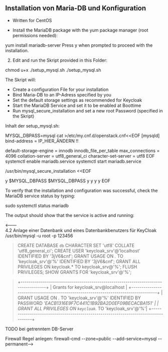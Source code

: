 ## Installation von Maria-DB und Konfiguration
 - Written for CentOS
 
- Install the MariaDB package with the yum package manager (root permissions needed):

yum install mariadb-server
Press y when prompted to proceed with the installation.

2. Edit and run the Skript provided in this Folder:

chmod u+x ./setup_mysql.sh
./setup_mysql.sh 

The Skript will:

- Create a configuration File for your installation
- Bind Maria-DB to an IP-Adress specified by you
- Set the default storage settings as recommended for Keycloak 
- Start the MariaDB Service and set it to be enabled at Boottime
- Run mysql_secure_installation and set a new root Password (specified in the Skript)


Inhalt der setup_mysql.sh:

MYSQL_DBPASS=mysql
cat >/etc/my.cnf.d/openstack.cnf<<EOF
[mysqld]
bind-address = IP_HIER_ÄNDERN !!

default-storage-engine = innodb
innodb_file_per_table
max_connections = 4096
collation-server = utf8_general_ci
character-set-server = utf8
EOF
systemctl enable mariadb.service
systemctl start mariadb.service

/usr/bin/mysql_secure_installation <<EOF

y
$MYSQL_DBPASS
$MYSQL_DBPASS
y
y
y
y
EOF
                                        
To verify that the installation and configuration was successful, check the MariaDB service status by typing:

sudo systemctl status mariadb

The output should show that the service is active and running:

<---                                         
 4.2 Anlage einer Datenbank und eines Datenbankbenutzers für KeyCloak
/usr/bin/mysql -u root -p 123456

> CREATE DATABASE `db` CHARACTER SET 'utf8' COLLATE 'utf8_general_ci';
> CREATE USER 'keycloak_srv'@'localhost' IDENTIFIED BY '3jV6&cnf';
> GRANT USAGE ON *.* TO 'keycloak_srv'@'%' IDENTIFIED BY '3jV6&cnf';
> GRANT ALL PRIVILEGES ON keycloak.* TO keycloak_srv@'%';
> FLUSH PRIVILEGES;
> SHOW GRANTS FOR 'keycloak_srv'@'%';

> +------------------------------------------------------------------------------------+
> | Grants for keycloak_srv@localhost |
> +------------------------------------------------------------------------------------+
> | GRANT USAGE ON *.* TO 'keycloak_srv'@'%' 
> IDENTIFIED BY PASSWORD '*EACB1316E9F7C441C1B92BA2D0EF09BECACBA151' |
> | GRANT ALL PRIVILEGES ON `keycloak`.* TO 'keycloak_srv'@'%'|
> +------------------------------------------------------------------------------------+


TODO bei getrenntem DB-Server


Firewall Regel anlegen: firewall-cmd --zone=public --add-service=mysql --permanent-->
